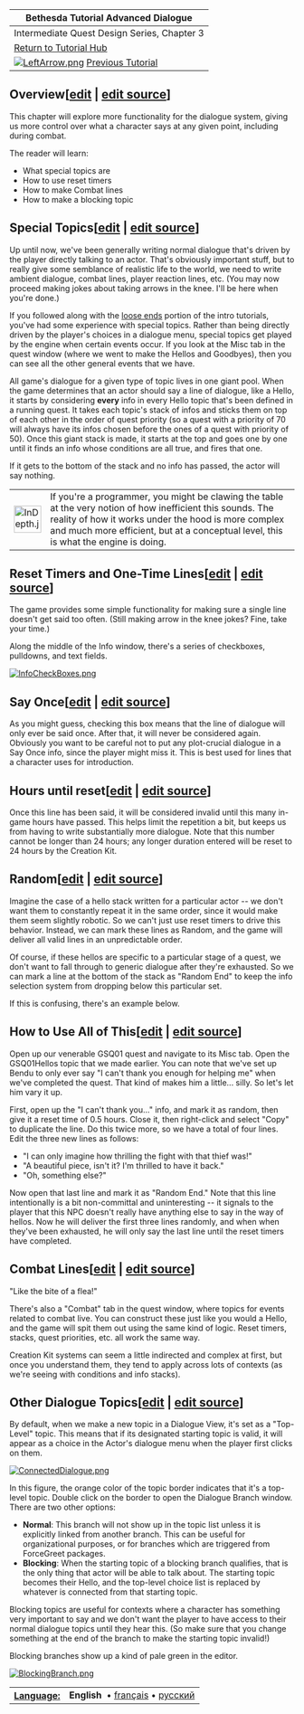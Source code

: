 | Bethesda Tutorial Advanced Dialogue |
| --- |
| Intermediate Quest Design Series, Chapter 3 |
| [Return to Tutorial Hub](https://ck.uesp.net/wiki/Category:Tutorials "Category:Tutorials") |
| [![LeftArrow.png](https://ck.uesp.net/w/images/9/97/LeftArrow.png)](https://ck.uesp.net/wiki/Bethesda_Tutorial_Quest_Aliases "Bethesda Tutorial Quest Aliases") [Previous Tutorial](https://ck.uesp.net/wiki/Bethesda_Tutorial_Quest_Aliases "Bethesda Tutorial Quest Aliases") | [Next Tutorial](https://ck.uesp.net/wiki/Bethesda_Tutorial_Scenes "Bethesda Tutorial Scenes")[![RightArrow.png](https://ck.uesp.net/w/images/c/cc/RightArrow.png)](https://ck.uesp.net/wiki/Bethesda_Tutorial_Scenes "Bethesda Tutorial Scenes") |

## Overview\[[edit](https://ck.uesp.net/w/index.php?title=Bethesda_Tutorial_Advanced_Dialogue&veaction=edit&section=1 "Edit section: Overview") | [edit source](https://ck.uesp.net/w/index.php?title=Bethesda_Tutorial_Advanced_Dialogue&action=edit&section=1 "Edit section: Overview")\]

This chapter will explore more functionality for the dialogue system, giving us more control over what a character says at any given point, including during combat.

The reader will learn:

-   What special topics are
-   How to use reset timers
-   How to make Combat lines
-   How to make a blocking topic

## Special Topics\[[edit](https://ck.uesp.net/w/index.php?title=Bethesda_Tutorial_Advanced_Dialogue&veaction=edit&section=2 "Edit section: Special Topics") | [edit source](https://ck.uesp.net/w/index.php?title=Bethesda_Tutorial_Advanced_Dialogue&action=edit&section=2 "Edit section: Special Topics")\]

Up until now, we've been generally writing normal dialogue that's driven by the player directly talking to an actor. That's obviously important stuff, but to really give some semblance of realistic life to the world, we need to write ambient dialogue, combat lines, player reaction lines, etc. (You may now proceed making jokes about taking arrows in the knee. I'll be here when you're done.)

If you followed along with the [loose ends](https://ck.uesp.net/wiki/Bethesda_Tutorial_Quest_Loose_Ends "Bethesda Tutorial Quest Loose Ends") portion of the intro tutorials, you've had some experience with special topics. Rather than being directly driven by the player's choices in a dialogue menu, special topics get played by the engine when certain events occur. If you look at the Misc tab in the quest window (where we went to make the Hellos and Goodbyes), then you can see all the other general events that we have.

All game's dialogue for a given type of topic lives in one giant pool. When the game determines that an actor should say a line of dialogue, like a Hello, it starts by considering **every** info in every Hello topic that's been defined in a running quest. It takes each topic's stack of infos and sticks them on top of each other in the order of quest priority (so a quest with a priority of 70 will always have its infos chosen before the ones of a quest with priority of 50). Once this giant stack is made, it starts at the top and goes one by one until it finds an info whose conditions are all true, and fires that one.

If it gets to the bottom of the stack and no info has passed, the actor will say nothing.

<table><tbody><tr><td><a href="https://ck.uesp.net/wiki/File:InDepth.jpg"><img alt="InDepth.jpg" src="https://ck.uesp.net/w/images/thumb/0/0b/InDepth.jpg/48px-InDepth.jpg" decoding="async" width="48" height="48" srcset="https://ck.uesp.net/w/images/0/0b/InDepth.jpg 1.5x"></a></td><td>If you're a programmer, you might be clawing the table at the very notion of how inefficient this sounds. The reality of how it works under the hood is more complex and much more efficient, but at a conceptual level, this is what the engine is doing.</td></tr></tbody></table>

## Reset Timers and One-Time Lines\[[edit](https://ck.uesp.net/w/index.php?title=Bethesda_Tutorial_Advanced_Dialogue&veaction=edit&section=3 "Edit section: Reset Timers and One-Time Lines") | [edit source](https://ck.uesp.net/w/index.php?title=Bethesda_Tutorial_Advanced_Dialogue&action=edit&section=3 "Edit section: Reset Timers and One-Time Lines")\]

The game provides some simple functionality for making sure a single line doesn't get said too often. (Still making arrow in the knee jokes? Fine, take your time.)

Along the middle of the Info window, there's a series of checkboxes, pulldowns, and text fields.

[![InfoCheckBoxes.png](https://ck.uesp.net/w/images/6/6a/InfoCheckBoxes.png)](https://ck.uesp.net/wiki/File:InfoCheckBoxes.png)

## Say Once\[[edit](https://ck.uesp.net/w/index.php?title=Bethesda_Tutorial_Advanced_Dialogue&veaction=edit&section=4 "Edit section: Say Once") | [edit source](https://ck.uesp.net/w/index.php?title=Bethesda_Tutorial_Advanced_Dialogue&action=edit&section=4 "Edit section: Say Once")\]

As you might guess, checking this box means that the line of dialogue will only ever be said once. After that, it will never be considered again. Obviously you want to be careful not to put any plot-crucial dialogue in a Say Once info, since the player might miss it. This is best used for lines that a character uses for introduction.

## Hours until reset\[[edit](https://ck.uesp.net/w/index.php?title=Bethesda_Tutorial_Advanced_Dialogue&veaction=edit&section=5 "Edit section: Hours until reset") | [edit source](https://ck.uesp.net/w/index.php?title=Bethesda_Tutorial_Advanced_Dialogue&action=edit&section=5 "Edit section: Hours until reset")\]

Once this line has been said, it will be considered invalid until this many in-game hours have passed. This helps limit the repetition a bit, but keeps us from having to write substantially more dialogue. Note that this number cannot be longer than 24 hours; any longer duration entered will be reset to 24 hours by the Creation Kit.

## Random\[[edit](https://ck.uesp.net/w/index.php?title=Bethesda_Tutorial_Advanced_Dialogue&veaction=edit&section=6 "Edit section: Random") | [edit source](https://ck.uesp.net/w/index.php?title=Bethesda_Tutorial_Advanced_Dialogue&action=edit&section=6 "Edit section: Random")\]

Imagine the case of a hello stack written for a particular actor -- we don't want them to constantly repeat it in the same order, since it would make them seem slightly robotic. So we can't just use reset timers to drive this behavior. Instead, we can mark these lines as Random, and the game will deliver all valid lines in an unpredictable order.

Of course, if these hellos are specific to a particular stage of a quest, we don't want to fall through to generic dialogue after they're exhausted. So we can mark a line at the bottom of the stack as "Random End" to keep the info selection system from dropping below this particular set.

If this is confusing, there's an example below.

## How to Use All of This\[[edit](https://ck.uesp.net/w/index.php?title=Bethesda_Tutorial_Advanced_Dialogue&veaction=edit&section=7 "Edit section: How to Use All of This") | [edit source](https://ck.uesp.net/w/index.php?title=Bethesda_Tutorial_Advanced_Dialogue&action=edit&section=7 "Edit section: How to Use All of This")\]

Open up our venerable GSQ01 quest and navigate to its Misc tab. Open the GSQ01Hellos topic that we made earlier. You can note that we've set up Bendu to only ever say "I can't thank you enough for helping me" when we've completed the quest. That kind of makes him a little... silly. So let's let him vary it up.

First, open up the "I can't thank you..." info, and mark it as random, then give it a reset time of 0.5 hours. Close it, then right-click and select "Copy" to duplicate the line. Do this twice more, so we have a total of four lines. Edit the three new lines as follows:

-   "I can only imagine how thrilling the fight with that thief was!"
-   "A beautiful piece, isn't it? I'm thrilled to have it back."
-   "Oh, something else?"

Now open that last line and mark it as "Random End." Note that this line intentionally is a bit non-committal and uninteresting -- it signals to the player that this NPC doesn't really have anything else to say in the way of hellos. Now he will deliver the first three lines randomly, and when when they've been exhausted, he will only say the last line until the reset timers have completed.

## Combat Lines\[[edit](https://ck.uesp.net/w/index.php?title=Bethesda_Tutorial_Advanced_Dialogue&veaction=edit&section=8 "Edit section: Combat Lines") | [edit source](https://ck.uesp.net/w/index.php?title=Bethesda_Tutorial_Advanced_Dialogue&action=edit&section=8 "Edit section: Combat Lines")\]

"Like the bite of a flea!"

There's also a "Combat" tab in the quest window, where topics for events related to combat live. You can construct these just like you would a Hello, and the game will spit them out using the same kind of logic. Reset timers, stacks, quest priorities, etc. all work the same way.

Creation Kit systems can seem a little indirected and complex at first, but once you understand them, they tend to apply across lots of contexts (as we're seeing with conditions and info stacks).

## Other Dialogue Topics\[[edit](https://ck.uesp.net/w/index.php?title=Bethesda_Tutorial_Advanced_Dialogue&veaction=edit&section=9 "Edit section: Other Dialogue Topics") | [edit source](https://ck.uesp.net/w/index.php?title=Bethesda_Tutorial_Advanced_Dialogue&action=edit&section=9 "Edit section: Other Dialogue Topics")\]

By default, when we make a new topic in a Dialogue View, it's set as a "Top-Level" topic. This means that if its designated starting topic is valid, it will appear as a choice in the Actor's dialogue menu when the player first clicks on them.

[![ConnectedDialogue.png](https://ck.uesp.net/w/images/5/53/ConnectedDialogue.png)](https://ck.uesp.net/wiki/File:ConnectedDialogue.png)

In this figure, the orange color of the topic border indicates that it's a top-level topic. Double click on the border to open the Dialogue Branch window. There are two other options:

-   **Normal**: This branch will not show up in the topic list unless it is explicitly linked from another branch. This can be useful for organizational purposes, or for branches which are triggered from ForceGreet packages.
-   **Blocking**: When the starting topic of a blocking branch qualifies, that is the only thing that actor will be able to talk about. The starting topic becomes their Hello, and the top-level choice list is replaced by whatever is connected from that starting topic.

Blocking topics are useful for contexts where a character has something very important to say and we don't want the player to have access to their normal dialogue topics until they hear this. (So make sure that you change something at the end of the branch to make the starting topic invalid!)

Blocking branches show up a kind of pale green in the editor.

[![BlockingBranch.png](https://ck.uesp.net/w/images/0/0c/BlockingBranch.png)](https://ck.uesp.net/wiki/File:BlockingBranch.png)

<table><tbody><tr><th><b><a href="https://ck.uesp.net/wiki/CreationKit:Language_policy" title="CreationKit:Language policy">Language:</a></b></th><td><b><a>English</a></b> <span></span><span></span><span></span><span></span><span></span><span></span><span></span><span></span><span></span><span></span><span></span><span></span><span></span><span></span><span></span>&nbsp;• <span lang="fr"><a href="https://ck.uesp.net/wiki/Bethesda_Tutorial_Advanced_Dialogue/fr" title="Bethesda Tutorial Advanced Dialogue/fr">français</a></span><span></span><span></span><span></span><span></span><span></span><span></span><span></span><span></span><span></span><span></span><span></span><span></span><span></span><span></span><span></span><span></span><span></span><span></span><span></span><span></span><span></span><span></span>&nbsp;• <span lang="ru"><a href="https://ck.uesp.net/wiki/Bethesda_Tutorial_Advanced_Dialogue/ru" title="Bethesda Tutorial Advanced Dialogue/ru">русский</a></span><span></span><span></span><span></span><span></span><span></span><span></span><span></span><span></span><span></span><span></span><span></span><span></span><span></span><span></span><span></span></td></tr></tbody></table>